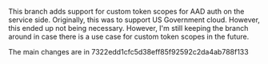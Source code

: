 This branch adds support for custom token scopes for AAD auth on the service side. Originally, this was to support US Government cloud. However, this ended up not being necessary. However, I'm still keeping the branch around in case there is a use case for custom token scopes in the future.

The main changes are in 7322edd1cfc5d38eff85f92592c2da4ab788f133
